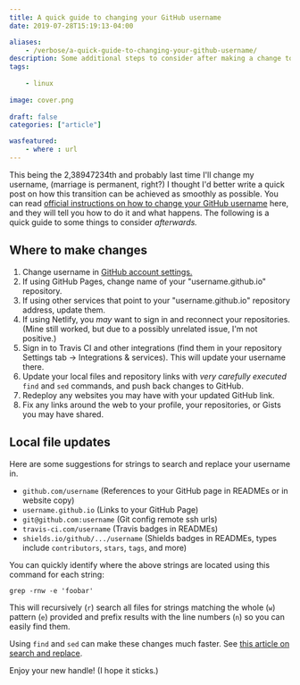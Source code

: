 ```yaml
---
title: A quick guide to changing your GitHub username
date: 2019-07-28T15:19:13-04:00

aliases:
    - /verbose/a-quick-guide-to-changing-your-github-username/
description: Some additional steps to consider after making a change to your username on GitHub.
tags:
    
    - linux
    
image: cover.png
 
draft: false
categories: ["article"]

wasfeatured:
    - where : url
---
```


This being the 2,38947234th and probably last time I'll change my username, (marriage is permanent, right?) I thought I'd better write a quick post on how this transition can be achieved as smoothly as possible. You can read [official instructions on how to change your GitHub username](https://docs.github.com/en/account-and-profile/setting-up-and-managing-your-github-user-account/managing-user-account-settings/changing-your-github-username) here, and they will tell you how to do it and what happens. The following is a quick guide to some things to consider _afterwards._

## Where to make changes

1. Change username in [GitHub account settings.](https://github.com/settings/admin)
1. If using GitHub Pages, change name of your "username.github.io" repository.
1. If using other services that point to your "username.github.io" repository address, update them.
1. If using Netlify, you _may_ want to sign in and reconnect your repositories. (Mine still worked, but due to a possibly unrelated issue, I'm not positive.)
1. Sign in to Travis CI and other integrations (find them in your repository Settings tab -> Integrations & services). This will update your username there.
1. Update your local files and repository links with _very carefully executed_ `find` and `sed` commands, and push back changes to GitHub.
1. Redeploy any websites you may have with your updated GitHub link.
1. Fix any links around the web to your profile, your repositories, or Gists you may have shared.

## Local file updates

Here are some suggestions for strings to search and replace your username in.

* `github.com/username` (References to your GitHub page in READMEs or in website copy)
* `username.github.io` (Links to your GitHub Page)
* `git@github.com:username` (Git config remote ssh urls)
* `travis-ci.com/username` (Travis badges in READMEs)
* `shields.io/github/.../username` (Shields badges in READMEs, types include `contributors`, `stars`, `tags`, and more)

You can quickly identify where the above strings are located using this command for each string:

`grep -rnw -e 'foobar'`

This will recursively (`r`) search all files for strings matching the whole (`w`) pattern (`e`) provided and prefix results with the line numbers (`n`) so you can easily find them.

Using `find` and `sed` can make these changes much faster. See [this article on search and replace](/posts/how-to-replace-a-string-in-a-dozen-old-blog-posts-with-one-sed-terminal-command/).

Enjoy your new handle! (I hope it sticks.)
